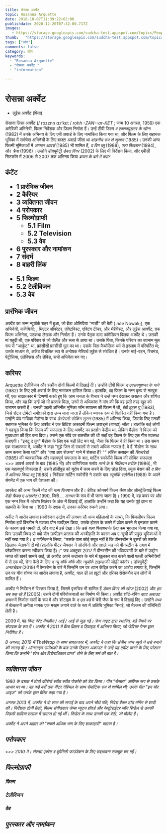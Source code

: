 ```yaml
---
title: रोसन्ना अर्क्वेट 
topic: Rosanna Arquette
date: 2018-10-07T11:39:22+02:00
publishdate: 2020-12-20T07:32:00.717Z
images: 
   - https://storage.googleapis.com/sudcha-test.appspot.com/topics/People/rosanna_arquette/1.jpeg
thumb:   "https://storage.googleapis.com/sudcha-test.appspot.com/topics/People/rosanna_arquette/thumb.jpeg"
tags: ["लोग"]
comments: false
category: लोग
keywords: 
  - "Rosanna Arquette"
  - "रोसन्ना अर्क्वेट "
  - "information"

---
```

<h1> रोसन्ना अर्क्वेट </h1> <p> </p> <ul> <li> लुईस अर्क्वेट (पिता) </li> </ul> <p> रोसाना लिसा अर्क्वेट (/ rozznn ɑːrˈkɛt / <i> rohh -ZAN--ar-KET </i>; जन्म 10 अगस्त, 1959) एक अमेरिकी अभिनेत्री, फिल्म निर्देशक और फिल्म निर्माता हैं। उन्हें टीवी फिल्म <i> द एक्सक्यूशनर के सॉन्ग </i> (1982) में उनके अभिनय के लिए एमी अवार्ड के लिए नामांकित किया गया था, और फिल्म के लिए सहायक भूमिका में सर्वश्रेष्ठ अभिनेत्री के लिए बाफ्टा अवार्ड जीता था <i> वांछनीय रूप से सुसान </i> (1985)। उनकी अन्य फिल्मी भूमिकाओं में <i> आफ्टर आवर्स </i> (1985) भी शामिल हैं, <i> द बिग ब्लू </i> (1988), <i> पल्प फिक्शन </i> (1994), और <i> क्रैश </i> (1996)। उन्होंने डॉक्यूमेंट्री <i> डेबरा विंगर </i> (2002) के लिए भी निर्देशन किया, और एबीसी सिटकॉम में 2006 से 2007 तक अभिनय किया <i> ब्रायन के बारे में क्या? </I> </p> <h2> कंटेंट <? / h2> <ul> <li> 1 प्रारंभिक जीवन </li> <li> 2 कैरियर </li> <li> 3 व्यक्तिगत जीवन </li> <li> 4 परोपकार </li> <li> 5 फिल्मोग्राफी <ul> <li> 5.1 Film </li> <li> 5.2 Television </li> <li> 5.3 वेब </li> </ul> </li> <li> 6 पुरस्कार और नामांकन </li> <li > 7 संदर्भ </li> <li> 8 बाहरी लिंक </li> </ul> <ul> <li> 5.1 फिल्म </li> <li> 5.2 टेलीविजन </li> <li> 5.3 वेब </li > </ul> <h2> प्रारंभिक जीवन </h2> <p> अर्क्वेट का जन्म न्यूयॉर्क शहर में हुआ, जो ब्रेंडा ओलिविया "मार्डी" की बेटी (<i> née </i> Nowak;), एक अभिनेत्री, कवियित्री; , थिएटर ऑपरेटर, एक्टिविस्ट, एक्टिंग टीचर, और थेरेपिस्ट, और लुईस आर्क्वेट, एक फिल्म अभिनेता, पटकथा लेखक और निर्माता हैं। उनके पैतृक दादा कॉमेडियन क्लिफ अर्क्वेट थे। उसकी मां यहूदी थी, एक परिवार से जो पोलैंड और रूस से आया था। उसके पिता, जिनके परिवार का उपनाम मूल रूप से "आर्कुट" था, फ्रांसीसी फ्रांसीसी मूल का था। उसके पिता कैथोलिक धर्म से इस्लाम में परिवर्तित थे; उसके माध्यम से, अर्केट विचलित रूप से अन्वेषक मेरिवर्थ लुईस से संबंधित है। उनके भाई-बहन, रिचमंड, पेट्रीसिया, एलेक्सिस और डेविड, सभी अभिनेता बन गए। </p> <h2> करियर </h2> <p> Arquette टेलीविजन और स्क्रीन दोनों फिल्मों में दिखाई दी। उन्होंने टीवी फिल्म <i> द एक्सक्यूशनर के गाने </i> (1982) के लिए एमी अवार्ड के लिए नामांकन हासिल किया। हालांकि, वह फिल्म के नग्न दृश्य से नाखुश थीं, एक साक्षात्कार में टिप्पणी करते हुए कि आम जनता के विचार ने उन्हें नग्न देखकर असहज और शोषित किया, और यह कि उन्हें जो भी प्रस्ताव मिला, उनमें से अधिकांश ने मांग की कि वह इसी तरह खुद को उजागर करती हैं। उनकी पहली अभिनीत भूमिका जॉन सायल्स की फिल्म में थी, <i> बेबी इट्स यू </i> (1983), जिसे रॉटन टोमेटो समीक्षकों द्वारा उच्च माना जाता है लेकिन व्यापक रूप से वितरित नहीं किया गया है। उन्होंने पॉप गायिका मैडोना के साथ <i> डेस्पेरली सीकिंग सुसन </i> (1985) में अभिनय किया, जिसके लिए उनकी सहायक भूमिका के लिए अर्क्वेट ने एक ब्रिटिश अकादमी फिल्म अवार्ड्स (बाफ्टा) जीता। हालांकि कई लोगों ने महसूस किया कि फिल्म की सफलता के लिए अर्क्वेट का प्रदर्शन केंद्रीय था, लेकिन मैडोना ने फिल्म को मुख्यधारा की हिट बना दिया। उसने एक सौदे पर बातचीत की थी जहाँ वह फिल्म के लिए एक गीत उपलब्ध कराएगी। "इनटू द ग्रूव" मैडोना के लिए एक बड़ी हिट बन गई, जैसा कि फिल्म ने ही किया था। उस समय एक साक्षात्कार में, अर्क्वेट ने कहा "मुझे जिन दो सवालों से सबसे अधिक नफरत है, वे हैं 'मैडोना के साथ काम करना कैसा था?" और "क्या आप रोज़ना" गाने में रोसन्ना हैं? "" लॉरेंस कसदन की <i> सिल्वरैडो </i> (1985) की व्यावसायिक और महत्वपूर्ण सफलता के बाद, मार्टिन स्कोर्सेसे फिल्म की सीमित सफलता <>> आवर्स आवर्स के बाद </i> (1985 भी) और वाणिज्यिक फ्लॉप <i> मरने के 8 मिलियन तरीके </i> (1986), भी एक महत्वपूर्ण विफलता है, उसने हॉलीवुड को यूरोप में काम करने के लिए छोड़ दिया, ल्यूक बेसन की <i> द बिग में अभिनय किया ब्लू </i> (1988)। निर्देशक मार्टिन स्कोर्सेसे ने उसके बाद <i> न्यूयॉर्क स्टोरीज </i> (1989) के अपने सेगमेंट में एक भाग की पेशकश की। </p> <p> आरकेट की अन्य फिल्में नोट की <i> पल्प फिक्शन </i> और हैं। डेविड क्रोनबर्ग फिल्म <i> क्रैश </i> और ऑस्ट्रेलियाई फिल्म <i> वेंडी क्रैक्ड ए अखरोट </i> (1990, जिसे <i> ... लगभग </i> के रूप में भी जाना जाता है)। 1990 में, वह कवर पर और एक नग्न चित्र में <i> प्लेबॉय </i> सितंबर के अंक में दिखाई दीं, हालांकि उन्होंने कहा कि यह उनके पूर्व ज्ञान या सहमति के बिना था। 1990 के दशक में, उनका करियर रुकने लगा। </p> <p> अर्केट ने आरोप लगाया (मनोरंजन उद्योग की लगभग सौ अन्य महिलाओं के साथ), कि बिजलीघर फिल्म निर्माता हार्वे विंस्टीन ने उसका यौन उत्पीड़न किया, उसके होटल के कमरे में प्रवेश करने से इनकार करने के कारण उसे धमकी दी, और बाद में इसे देखा। कि उसे <i> पल्प फिक्शन </i> के लिए कम भुगतान किया गया था, फिर उसकी क्विड प्रो क्वो यौन उत्पीड़न प्रस्ताव की अस्वीकृति के कारण अब ए-सूची की प्रमुख भूमिकाओं में नहीं रखा गया है। <i> द गार्जियन </i> ने लिखा, "उसके पास कोई सबूत नहीं है कि वीनस्टीन ने दूसरों को उसके खिलाफ चेतावनी दी थी (हालांकि पीटर जैक्सन ने सोरविनो और एशले जड को वीनस्टीन के दबाव में ब्लैकलिस्ट करना स्वीकार किया है)।" जब अक्टूबर 2017 में वीनस्टीन की भविष्यवाणी के बारे में उद्योग जगत की खबरें सामने आईं, तो अर्क्वेट अपने कदाचार के बारे में खुलकर बात करने वाली पहली अभिनेत्रियों में से एक थीं, रोना फैरो के लिए <i> द न्यू यॉर्क यॉर्क </i> और <i> न्यूयॉर्क टाइम्स </i> की जोड़ी कांतोर। डॉक्युमेंट्री <i> अनटचेबल </i> (2019) में वेनस्टेन के बारे में जिन्होंने उन पर ध्यान केंद्रित करने का आरोप लगाया है, जिन्होंने उन पर यौन शोषण का आरोप लगाया है, अर्क्वेट, पाज़ डी ला ह्यूर्टा और एरिका रोसेनबौम उन लोगों में शामिल हैं। <p> अर्क्वेट ने निर्देशन में विस्तार किया है, जिसमें वृत्तचित्र भी शामिल हैं <i> डेबरा विंगर की खोज </i> (2002) और <i> हम सब कह रहे हैं </i> (2005); उसने दोनों परियोजनाओं का निर्माण भी किया। अर्क्वेट शॉर्ट-रनिंग <i> व्हाट अबाउट ब्रायन </i> में निकोल वार्सी के रूप में और शोटाइम के <i> द एल वर्ड </i> में चेरी जैफ के रूप में दिखाई दिए। उन्होंने <i> मध्य में मैल्कम </i> में अनीता नामक एक मरहम लगाने वाले के रूप में अतिथि भूमिका निभाई, जो मैल्कम की वर्जिनिटी लेती है। </p> <p> 2009 में, वह <i> फिट पेरेंट मैगज़ीन / आई / आई से जुड़ गई। क्रेग नाइट द्वारा स्थापित, बड़े पैमाने पर संपादक के रूप में। अर्क्वेट ने 2011 में फ्रेंच थ्रिलर <i> द डिवाइड </i> में अभिनय किया, जो जेवियर गेन्स द्वारा निर्देशित है। </p> <p> 8 अगस्त, 2019 में TheWrap के साथ साक्षात्कार में, अर्क्वेट ने कहा कि संघीय जांच ब्यूरो ने उसे बनाने की सलाह दी। ऑनलाइन समीक्षकों के बाद उनके ट्विटर अकाउंट ने उन्हें यह ट्वीट करने के लिए परेशान किया कि उन्होंने "श्वेत और विशेषाधिकार प्राप्त" होने के लिए शर्म की बात है। </p> <h2> व्यक्तिगत जीवन </h2> <p> 1980 के दशक में टोटो कीबोर्ड स्टीव स्टीव पोर्कारो को डेट किया। गीत "रोसन्ना" आंशिक रूप से उसके आधार पर था। वह कई वर्षों तक पीटर गेब्रियल के साथ रोमांटिक रूप से शामिल थी; उनके गीत "इन योर आइज़" को उनके द्वारा प्रेरित कहा गया है। </p> <p> अगस्त 2013 में, अर्क्वेट ने दो साल की सगाई के बाद अपने चौथे पति, निवेश बैंकर टॉड मॉर्गन से शादी की। निर्देशक टोनी ग्रेको, फिल्म संगीतकार जेम्स न्यूटन हॉवर्ड और रेस्ट्रोराईटर जॉन सिडेल से उनकी पिछली शादियां तलाक में समाप्त हो गई थीं। सिडेल के साथ उनकी एक बेटी, जो बोलेउ है। </p> <p> अर्क्वेट ने अपने आहार को "सबसे अधिक भाग के लिए शाकाहारी" बताया है। </p> <h2> परोपकार </h2> <>> 2010 में। रोसन्ना एक्वेट द वूमेनिटी फाउंडेशन के लिए सद्भावना राजदूत बन गईं। </p> <h2> फिल्मोग्राफी </h2> <h3> फिल्म </h3> <h3> टेलीविजन </h3> <h3> वेब </h3> <h2> पुरस्कार और नामांकन </h2> 